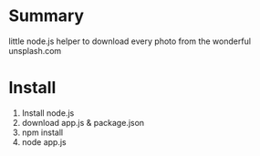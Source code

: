 Summary
=====

little node.js helper to download every photo from the wonderful unsplash.com

Install
=====

1. Install node.js
2. download app.js & package.json
3. npm install
4. node app.js